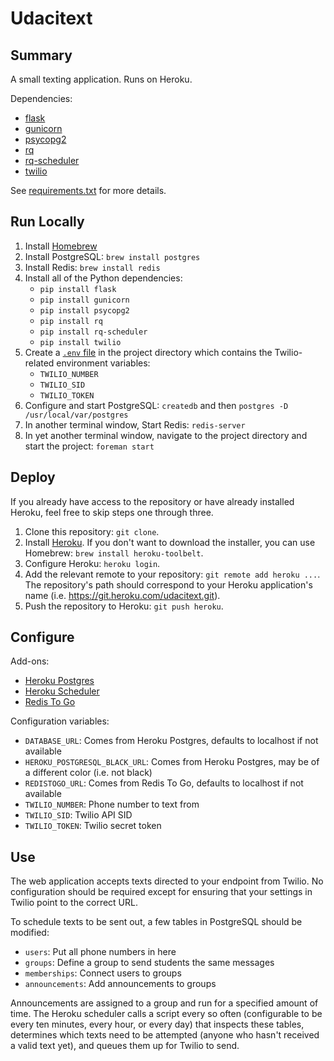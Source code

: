 # Udacitext

## Summary

A small texting application. Runs on Heroku.

Dependencies:

- [flask](http://flask.pocoo.org)
- [gunicorn](http://gunicorn.org)
- [psycopg2](http://initd.org/psycopg/)
- [rq](http://python-rq.org)
- [rq-scheduler](https://github.com/ui/rq-scheduler)
- [twilio](https://www.twilio.com)

See [requirements.txt](requirements.txt) for more details.

## Run Locally

1. Install [Homebrew](http://brew.sh)
2. Install PostgreSQL: `brew install postgres`
3. Install Redis: `brew install redis`
4. Install all of the Python dependencies:
   - `pip install flask`
   - `pip install gunicorn`
   - `pip install psycopg2`
   - `pip install rq`
   - `pip install rq-scheduler`
   - `pip install twilio`
5. Create a [`.env`
   file](https://devcenter.heroku.com/articles/config-vars#local-setup) in the
   project directory which contains the Twilio-related environment variables:
   - `TWILIO_NUMBER`
   - `TWILIO_SID`
   - `TWILIO_TOKEN`
6. Configure and start PostgreSQL: `createdb` and then
   `postgres -D /usr/local/var/postgres`
7. In another terminal window, Start Redis: `redis-server`
8. In yet another terminal window, navigate to the project directory and start
   the project: `foreman start`

## Deploy

If you already have access to the repository or have already installed Heroku,
feel free to skip steps one through three.

1. Clone this repository: `git clone`.
2. Install [Heroku](https://toolbelt.heroku.com). If you don't want to download
   the installer, you can use Homebrew: `brew install heroku-toolbelt`.
3. Configure Heroku: `heroku login`.
4. Add the relevant remote to your repository: `git remote add heroku ...`. The
   repository's path should correspond to your Heroku application's name (i.e.
   https://git.heroku.com/udacitext.git).
5. Push the repository to Heroku: `git push heroku`.

## Configure

Add-ons:

- [Heroku Postgres](https://addons.heroku.com/heroku-postgresql)
- [Heroku Scheduler](https://addons.heroku.com/scheduler)
- [Redis To Go](https://addons.heroku.com/RedisToGo)

Configuration variables:

- `DATABASE_URL`: Comes from Heroku Postgres, defaults to localhost if not
  available
- `HEROKU_POSTGRESQL_BLACK_URL`: Comes from Heroku Postgres, may be of a
  different color (i.e. not black)
- `REDISTOGO_URL`: Comes from Redis To Go, defaults to localhost if not
  available
- `TWILIO_NUMBER`: Phone number to text from
- `TWILIO_SID`: Twilio API SID
- `TWILIO_TOKEN`: Twilio secret token

## Use

The web application accepts texts directed to your endpoint from Twilio. No
configuration should be required except for ensuring that your settings in
Twilio point to the correct URL.

To schedule texts to be sent out, a few tables in PostgreSQL should be
modified:

- `users`: Put all phone numbers in here
- `groups`: Define a group to send students the same messages
- `memberships`: Connect users to groups
- `announcements`: Add announcements to groups

Announcements are assigned to a group and run for a specified amount of time.
The Heroku scheduler calls a script every so often (configurable to be every
ten minutes, every hour, or every day) that inspects these tables, determines
which texts need to be attempted (anyone who hasn't received a valid text yet),
and queues them up for Twilio to send.
